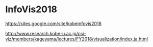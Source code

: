 # InfoVis2018
https://sites.google.com/site/kobeinfovis2018

http://www.research.kobe-u.ac.jp/csi-viz/members/kageyama/lectures/FY2018/visualization/index.ja.html

